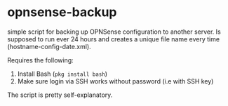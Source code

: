 # opnsense-backup
simple script for backing up OPNSense configuration to another server.  Is supposed to run ever 24 hours and creates a unique file name every time (hostname-config-date.xml). 

Requires the following: 

1. Install Bash (```pkg install bash```)
2. Make sure login via SSH works without password (i.e with SSH key)

The script is pretty self-explanatory. 
